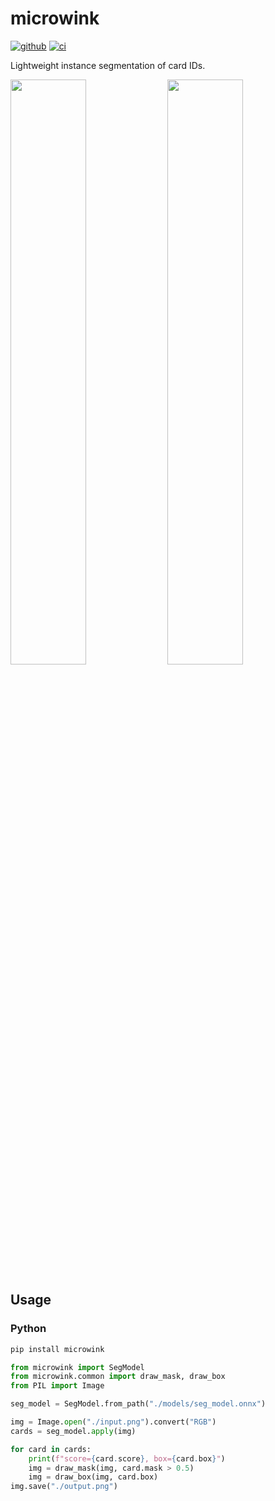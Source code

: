 # microwink
[![github]](https://github.com/cospectrum/microwink)
[![ci]](https://github.com/cospectrum/microwink/actions)

[github]: https://img.shields.io/badge/github-cospectrum/microwink-8da0cb?logo=github
[ci]: https://github.com/cospectrum/microwink/workflows/ci/badge.svg

Lightweight instance segmentation of card IDs.

<p>
  <img src="assets/data/us_card.png" width="49%">
  <img src="assets/us_card.result.png" width="49%">
</p>

## Usage

### Python
```sh
pip install microwink
```
```python
from microwink import SegModel
from microwink.common import draw_mask, draw_box
from PIL import Image

seg_model = SegModel.from_path("./models/seg_model.onnx")

img = Image.open("./input.png").convert("RGB")
cards = seg_model.apply(img)

for card in cards:
    print(f"score={card.score}, box={card.box}")
    img = draw_mask(img, card.mask > 0.5)
    img = draw_box(img, card.box)
img.save("./output.png")
```
